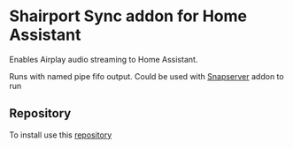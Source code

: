 # Shairport Sync addon for Home Assistant

Enables Airplay audio streaming to Home Assistant.

Runs with named pipe fifo output. 
Could be used with [Snapserver](https://github.com/amatashkin/hassio-addons/tree/master/snapserver) addon to run

## Repository

To install use this [repository](https://github.com/amatashkin/hassio-addons)